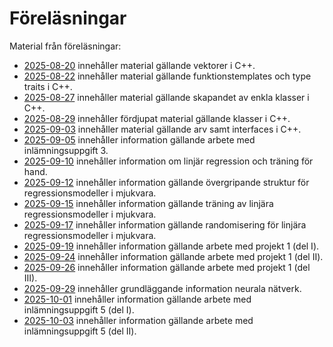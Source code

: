 # Föreläsningar

Material från föreläsningar:
* [2025-08-20](./2025-08-20/README.md) innehåller material gällande vektorer i C++.
* [2025-08-22](./2025-08-22/README.md) innehåller material gällande funktionstemplates och type traits i C++.
* [2025-08-27](./2025-08-27/README.md) innehåller material gällande skapandet av enkla klasser i C++.
* [2025-08-29](./2025-08-29/README.md) innehåller fördjupat material gällande klasser i C++.
* [2025-09-03](./2025-09-03/README.md) innehåller material gällande arv samt interfaces i C++.
* [2025-09-05](./2025-09-05/README.md) innehåller information gällande arbete med inlämningsuppgift 3.
* [2025-09-10](./2025-09-10/README.md) innehåller information om linjär regression och träning för hand.
* [2025-09-12](./2025-09-12/README.md) innehåller information gällande övergripande struktur för regressionsmodeller i mjukvara.
* [2025-09-15](./2025-09-15/README.md) innehåller information gällande träning av linjära regressionsmodeller i mjukvara.
* [2025-09-17](./2025-09-17/README.md) innehåller information gällande randomisering för linjära regressionsmodeller i mjukvara.
* [2025-09-19](./2025-09-19/README.md) innehåller information gällande arbete med projekt 1 (del I).
* [2025-09-24](./2025-09-24/README.md) innehåller information gällande arbete med projekt 1 (del II).
* [2025-09-26](./2025-09-26/README.md) innehåller information gällande arbete med projekt 1 (del III).
* [2025-09-29](./2025-09-29/README.md) innehåller grundläggande information neurala nätverk.
* [2025-10-01](./2025-10-01/README.md) innehåller information gällande arbete med inlämningsuppgift 5 (del I).
* [2025-10-03](./2025-10-03/README.md) innehåller information gällande arbete med inlämningsuppgift 5 (del II).